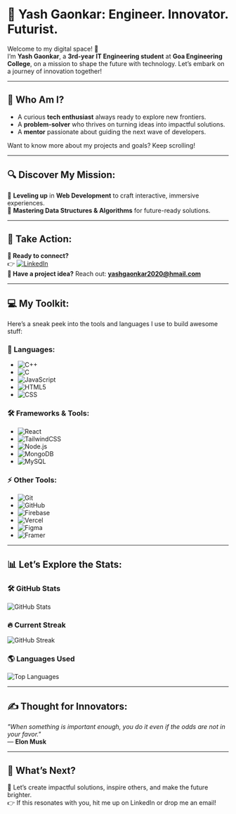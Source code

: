 # 🚀 Yash Gaonkar: Engineer. Innovator. Futurist.  

Welcome to my digital space! 🌌  
I’m **Yash Gaonkar**, a **3rd-year IT Engineering student** at **Goa Engineering College**, on a mission to shape the future with technology. Let’s embark on a journey of innovation together!  

---

## 👀 Who Am I?  
- A curious **tech enthusiast** always ready to explore new frontiers.  
- A **problem-solver** who thrives on turning ideas into impactful solutions.  
- A **mentor** passionate about guiding the next wave of developers.  

Want to know more about my projects and goals? Keep scrolling!  

---

## 🔍 Discover My Mission:  
🎯 **Leveling up** in **Web Development** to craft interactive, immersive experiences.  
🎯 **Mastering Data Structures & Algorithms** for future-ready solutions.  


---

## 🌟 Take Action:  
**📌 Ready to connect?**  
👉 [![LinkedIn](https://img.shields.io/badge/LinkedIn-Connect-blue?style=for-the-badge)](https://www.linkedin.com/in/yash-gaonkar-652003253?utm_source=share&utm_campaign=share_via&utm_content=profile&utm_medium=android_app)  
**📧 Have a project idea?** Reach out: **yashgaonkar2020@hmail.com**  

---

## 💻 My Toolkit:  
Here’s a sneak peek into the tools and languages I use to build awesome stuff:  

### 🔧 Languages:  
- ![C++](https://img.shields.io/badge/-C++-00599C?logo=c%2B%2B&logoColor=white)  
- ![C](https://img.shields.io/badge/-C-A8B9CC?logo=c&logoColor=white)  
- ![JavaScript](https://img.shields.io/badge/-JavaScript-F7DF1E?logo=javascript&logoColor=black)  
- ![HTML5](https://img.shields.io/badge/-HTML5-E34F26?logo=html5&logoColor=white)  
- ![CSS](https://img.shields.io/badge/-CSS-E24F26?logo=css&logoColor=white)  

### 🛠️ Frameworks & Tools:  
- ![React](https://img.shields.io/badge/-React-61DAFB?logo=react&logoColor=black)  
- ![TailwindCSS](https://img.shields.io/badge/-TailwindCSS-38B2AC?logo=tailwind-css&logoColor=white)  
- ![Node.js](https://img.shields.io/badge/-Node.js-339933?logo=node.js&logoColor=white)  
- ![MongoDB](https://img.shields.io/badge/-MongoDB-47A248?logo=mongodb&logoColor=white)  
- ![MySQL](https://img.shields.io/badge/-MySQL-4479A1?logo=mysql&logoColor=white)  

### ⚡ Other Tools:  
- ![Git](https://img.shields.io/badge/-Git-F05032?logo=git&logoColor=white)  
- ![GitHub](https://img.shields.io/badge/-GitHub-181717?logo=github&logoColor=white)  
- ![Firebase](https://img.shields.io/badge/-Firebase-FFCA28?logo=firebase&logoColor=black)  
- ![Vercel](https://img.shields.io/badge/-Vercel-000000?logo=vercel&logoColor=white)
- ![Figma](https://img.shields.io/badge/-Figma-F24E1E?logo=figma&logoColor=white)  
- ![Framer](https://img.shields.io/badge/-Framer-0055FF?logo=framer&logoColor=white) 

---

## 📊 Let’s Explore the Stats:  
### 🛠️ **GitHub Stats**  
![GitHub Stats](https://github-readme-stats.vercel.app/api?username=yashgaonkar18&show_icons=true&theme=radical)  

### 🔥 **Current Streak**  
![GitHub Streak](https://github-readme-streak-stats.herokuapp.com/?user=yashgaonkar&theme=radical)  

### 🌎 **Languages Used**  
![Top Languages](https://github-readme-stats.vercel.app/api/top-langs/?username=yashgaonkar&layout=compact&theme=radical)  

---

## ✍️ Thought for Innovators:  
_"When something is important enough, you do it even if the odds are not in your favor."_  
— **Elon Musk**  

---

## 🚀 What’s Next?  
🌌 Let’s create impactful solutions, inspire others, and make the future brighter.  
👉 If this resonates with you, hit me up on LinkedIn or drop me an email!  

